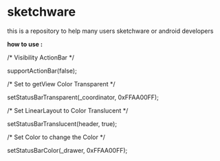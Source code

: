 # sketchware
this is a repository to help many users sketchware or android developers


**how to use :**

/* Visibility ActionBar */

supportActionBar(false);

/* Set to getView Color Transparent */

setStatusBarTransparent(_coordinator, 0xFFAA00FF);

/* Set LinearLayout to Color Translucent */

setStatusBarTranslucent(header, true);

/* Set Color to change the Color */

setStatusBarColor(_drawer, 0xFFAA00FF);

